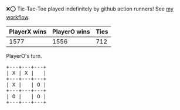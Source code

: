 :x::o: Tic-Tac-Toe played indefinitely by github action runners! See [my workflow](.github/workflows/play.yaml).

|PlayerX wins|PlayerO wins|Ties|
|-|-|-|
|1577|1556|712|

PlayerO's turn.

<pre>
+---+---+---+
| X | X |   |
+---+---+---+
| X |   | O |
+---+---+---+
| O |   | O |
+---+---+---+
</pre>